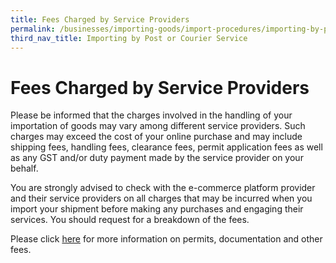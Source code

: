 ```yaml
---
title: Fees Charged by Service Providers
permalink: /businesses/importing-goods/import-procedures/importing-by-post-or-courier-service/fees-charged-by-sp
third_nav_title: Importing by Post or Courier Service 
---
```


# Fees Charged by Service Providers

Please be informed that the charges involved in the handling of your importation of goods may vary among different service providers. Such charges may exceed the cost of your online purchase and may include shipping fees, handling fees, clearance fees, permit application fees as well as any GST and/or duty payment made by the service provider on your behalf.

You are strongly advised to check with the e-commerce platform provider and their service providers on all charges that may be incurred when you import your shipment before making any purchases and engaging their services. You should request for a breakdown of the fees.

Please click  [here](/businesses/valuation-duties-taxes-fees/permits-documentation-and-other-fees)  for more information on permits, documentation and other fees.

